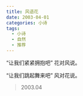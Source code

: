 ```yaml
---
title: 风语花
date: 2003-04-01
categories: 小诗
tags:
  - 小诗
  - 自然
  - 推荐
---
```


“让我们紧紧拥抱吧”
花对风说。
<!--more-->
“让我们跳起舞来吧”
风对花说。

> 2003.04